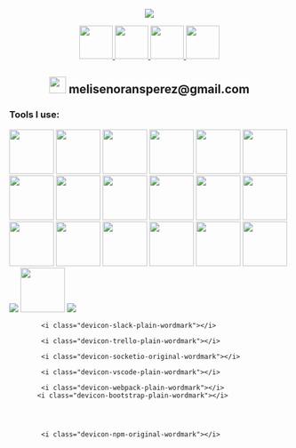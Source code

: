 
<p align="center">
  <img src="https://capsule-render.vercel.app/api?type=waving&color=0:380b58,100:d372d3&height=200&align=center&section=header&text=Let's%20connect%20and%20have%20a%20chat&fontSize=40&fontColor=f6d9f6" />
</p>
<div align="center">
  <a href="https://www.instagram.com/_._melina_._._">
  <img height="60" src="https://img.shields.io/badge/-000000?style=for-the-badge&logo=Instagram&logoColor=white" />
</a>
  <a href="https://www.linkedin.com/in/melina-senorans-perez/">
  <img height="60" src="https://img.shields.io/badge/-000000?style=for-the-badge&logo=linkedin&logoColor=white" />
</a>
    <a href="https://twitter.com/MelinaSenorans">
  <img height="60" src="https://img.shields.io/badge/-000000??style=for-the-badge&logo=X&logoColor=white" />
</a>
<a href="https://github.com/melisen">
  <img height="60" src="https://img.shields.io/badge/-000000?style=for-the-badge&logo=GitHub&logoColor=white" />
</a>
 
<h2> <span><img height="30" src="https://cdn4.iconfinder.com/data/icons/logos-brands-in-colors/48/google-gmail-1024.png" /> </span> melisenoransperez@gmail.com </h2>

                                                           
</div>
<div>
  <h3 align="left">Tools I use:</h3>
<img height="80" src="https://cdn.jsdelivr.net/gh/devicons/devicon/icons/html5/html5-original-wordmark.svg" />          
<img height="80" src="https://cdn.jsdelivr.net/gh/devicons/devicon/icons/css3/css3-original.svg" />
<img height="80"  src="https://cdn.jsdelivr.net/gh/devicons/devicon/icons/sass/sass-original.svg" /> 
<img height="80" src="https://cdn.jsdelivr.net/gh/devicons/devicon/icons/bootstrap/bootstrap-plain-wordmark.svg" />
<img height="80" src="https://cdn.jsdelivr.net/gh/devicons/devicon/icons/figma/figma-original.svg" />
<img height="80" src="https://cdn.jsdelivr.net/gh/devicons/devicon/icons/javascript/javascript-original.svg" />
<img height="80"  src="https://cdn.jsdelivr.net/gh/devicons/devicon/icons/react/react-original-wordmark.svg" />       
<img  height="80" src="https://cdn.jsdelivr.net/gh/devicons/devicon/icons/materialui/materialui-original.svg" />        

<img height="80"  src="https://cdn.jsdelivr.net/gh/devicons/devicon/icons/npm/npm-original-wordmark.svg" />  
<img height="80" src="https://cdn.jsdelivr.net/gh/devicons/devicon/icons/webpack/webpack-plain-wordmark.svg"  />

<img height="80" src="https://cdn.jsdelivr.net/gh/devicons/devicon/icons/git/git-original-wordmark.svg" />
<img  height="80" src="https://cdn.jsdelivr.net/gh/devicons/devicon/icons/github/github-original-wordmark.svg" />
<img  height="80" src="https://cdn.jsdelivr.net/gh/devicons/devicon/icons/nodejs/nodejs-original-wordmark.svg" />
<img height="80" src="https://cdn.jsdelivr.net/gh/devicons/devicon/icons/express/express-original-wordmark.svg" />
<img height="80" src="https://cdn.jsdelivr.net/gh/devicons/devicon/icons/mongodb/mongodb-original-wordmark.svg" />
<img  height="80"  src="https://cdn.jsdelivr.net/gh/devicons/devicon/icons/handlebars/handlebars-original-wordmark.svg" />
<img height="80"   src="https://cdn.jsdelivr.net/gh/devicons/devicon/icons/mysql/mysql-original-wordmark.svg" />
<img height="80" src="https://cdn.jsdelivr.net/gh/devicons/devicon/icons/socketio/socketio-original-wordmark.svg" />

<img src="https://cdn.jsdelivr.net/gh/devicons/devicon/icons/trello/trello-plain-wordmark.svg" />
 <img height="80" src="https://cdn.jsdelivr.net/gh/devicons/devicon/icons/slack/slack-original-wordmark.svg" />
<img src="https://cdn.jsdelivr.net/gh/devicons/devicon/icons/vscode/vscode-original.svg" />   
</div>

        

          
            <i class="devicon-slack-plain-wordmark"></i>
            
            <i class="devicon-trello-plain-wordmark"></i>
          
            <i class="devicon-socketio-original-wordmark"></i>
          
            <i class="devicon-vscode-plain-wordmark"></i>
          
            <i class="devicon-webpack-plain-wordmark"></i>
           <i class="devicon-bootstrap-plain-wordmark"></i>
            
          
          
          
            <i class="devicon-npm-original-wordmark"></i>
          
 



<!--
**melisen/melisen** is a ✨ _special_ ✨ repository because its `README.md` (this file) appears on your GitHub profile.

Here are some ideas to get you started:

- 🔭 I’m currently working on ...
- 🌱 I’m currently learning ...
- 👯 I’m looking to collaborate on ...
- 🤔 I’m looking for help with ...
- 💬 Ask me about ...
- 📫 How to reach me: ...
- 😄 Pronouns: ...
- ⚡ Fun fact: ...
-->
